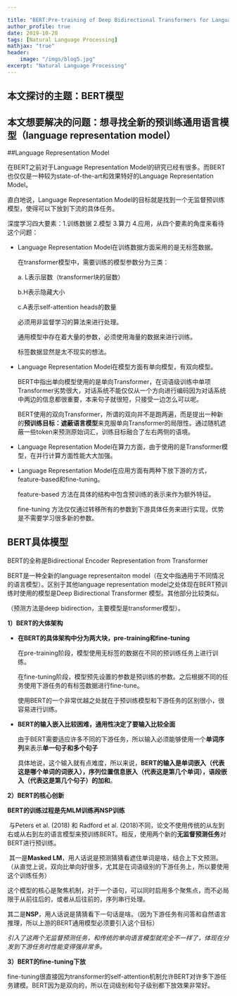 ```yaml
---

title: "BERT:Pre-training of Deep Bidirectional Transformers for Language Understanding"
author_profile: true
date: 2019-10-20
tags: [Natural Language Processing]
mathjax: "true"
header:
    image: "/imgs/blog5.jpg"
excerpt: "Natural Language Processing"
---
```


## 本文探讨的主题：BERT模型

## 本文想要解决的问题：想寻找全新的预训练通用语言模型（language representation model）			



##Language Representation Model

在BERT之前对于Language Representation Model的研究已经有很多。而BERT也仅仅是一种较为state-of-the-art和效果特好的Language Representation Model。

直白地说，Language Representation Model的目标就是找到一个无监督预训练模型，使得可以下放到下流的具体任务。

深度学习四大要素：1.训练数据 2.模型 3.算力 4.应用，从四个要素的角度来看待这个问题：

* Language Representation Model在训练数据方面采用的是无标签数据。

  在transformer模型中，需要训练的模型参数分为三类：

  a. L表示层数（transformer块的层数） 

  b.H表示隐藏大小

  c.A表示self-attention heads的数量

  必须用非监督学习的算法来进行处理。

  通用模型中存在着大量的参数，必须使用海量的数据来进行训练。

  标签数据显然是太不现实的想法。

* Language Representation Model在模型方面有单向模型，有双向模型。

  BERT中指出单向模型使用的是单向Transformer，在词语级训练中单项Transformer劣势很大，对话系统不能仅仅从一个方向进行编码因为对话系统中两边的信息都很重要，本来句子就很短，只接受一边怎么可以呢。

  BERT使用的双向Transformer，所谓的双向并不是跑两遍，而是提出一种新的**预训练目标：遮蔽语言模型**来克服单向Transformer的局限性。通过随机遮蔽一些token来预测原始词汇，训练目标融合了左右两侧的语境。

* Language Representation Model在算力方面，由于使用的是Transformer模型，在并行计算方面性能大大加强。

* Language Representation Model在应用方面有两种下放下游的方式，feature-based和fine-tuning。

  feature-based 方法在具体的结构中包含预训练的表示来作为额外特征。

  fine-tuning 方法仅仅通过转移所有的参数到下游具体任务来进行实现，优势是不需要学习很多新的参数。



## BERT具体模型

BERT的全称是Bidirectional Encoder Representation from Transformer

BERT是一种全新的language representaiton model（在文中指通用于不同情况的语言模型）。区别于其他language representation model之处体现在BERT预训练时使用的模型是Deep Bidirectional Transformer 模型。其他部分比较类似。

（预测方法是deep bidirection，主要模型是transformer模型）。

**1）BERT的大体架构**

* **在BERT的具体架构中分为两大块，pre-training和fine-tuning**

  在pre-training阶段，模型使用无标签的数据在不同的预训练任务上进行训练。

  在fine-tuning阶段，模型预先设置的参数是预训练的参数。之后根据不同的任务使用下游任务的有标签数据进行fine-tune。

  使用BERT的一个非常优越之处就在于预训练模型和下游任务的区别很小，很容易进行训练。

* **BERT的输入嵌入比较困难，通用性决定了要输入比较全面**

  由于BERT需要适应许多不同的下游任务，所以输入必须能够使用一个**单词序列**来表示**单一句子和多个句子**

  具体地说，这个输入就有点难度，所以来说，**BERT的输入是单词嵌入（代表这是哪个单词的词嵌入），序列位置信息嵌入（代表这是第几个单词），语段嵌入（代表这是第几个句子）的加和**。

**2）BERT的核心创新**

**BERT的训练过程是先MLM训练再NSP训练**

​	与Peters et al. (2018) 和 Radford et al. (2018)不同，论文不使用传统的从左到右或从右到左的语言模型来预训练BERT。相反，使用两个新的**无监督预测任务**对BERT进行预训练。

​	其一是**Masked LM**，用人话说是预测猜猜看遮住单词是啥，结合上下文预测。（从直觉上说，双向比单向好很多，尤其是在词语级别的下游任务上，所以要使用这个训练任务）

​	这个模型的核心是聚焦机制，对于一个语句，可以同时启用多个聚焦点，而不必局限于从前往后的，或者从后往前的，序列串行处理。

​	其二是**NSP**，用人话说是猜猜看下一句话是啥。（因为下游任务有问答和自然语言推理，所以上游的BERT通用模型必须要引入这个目标）

*引入了这两个无监督预测任务，和传统的单向语言模型就完全不一样了，体现在分发到下游任务时性能变得强非常多。*

**3）BERT的fine-tuning下放**

fine-tuning很直接因为transformer的self-attention机制允许BERT对许多下游任务建模。BERT因为是双向的，所以在词级别和句子级别都下放效果非常好。

